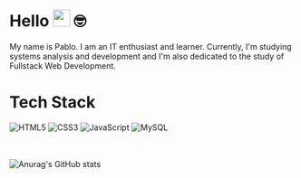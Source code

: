 # Hello <img src="https://media.giphy.com/media/hvRJCLFzcasrR4ia7z/giphy.gif" width="30"> 🤓

My name is Pablo. I am an IT enthusiast and learner. Currently, I'm studying systems analysis and development and I'm also dedicated to the study of Fullstack Web Development.



# Tech Stack
![HTML5](https://img.shields.io/badge/-HTML5-232323?style=flat&labelColor=E34F26&logo=html5&logoColor=ffffff)
![CSS3](https://img.shields.io/badge/-CSS3-232323?style=flat&labelColor=1572B6&logo=css3&logoColor=ffffff)
![JavaScript](https://img.shields.io/badge/-JavaScript-232323?style=flat&labelColor=000000&logo=javascript&logoColor=F7DF1E)
![MySQL](https://img.shields.io/badge/-MySQL-232323?style=flat&labelColor=4479A1&logo=mysql&logoColor=ffffff)

<br><br>
![Anurag's GitHub stats](https://github-readme-stats.vercel.app/api?username=PabloSantos-CG&show_icons=true)
